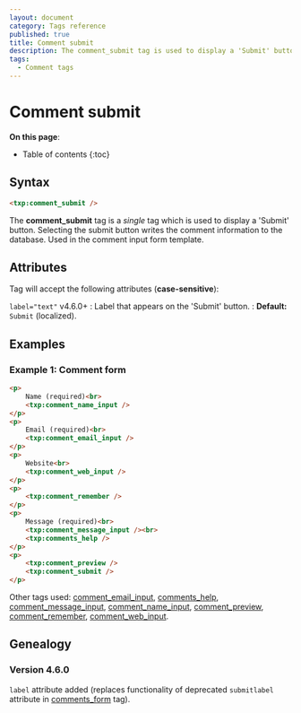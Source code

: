 ```yaml
---
layout: document
category: Tags reference
published: true
title: Comment submit
description: The comment_submit tag is used to display a 'Submit' button.
tags:
  - Comment tags
---
```


# Comment submit

**On this page**:

* Table of contents
{:toc}

## Syntax

~~~ html
<txp:comment_submit />
~~~

The **comment_submit** tag is a *single* tag which is used to display a 'Submit' button. Selecting the submit button writes the comment information to the database. Used in the comment input form template.

## Attributes

Tag will accept the following attributes (**case-sensitive**):

`label="text"` <span class="footnote warning">v4.6.0+</span>
: Label that appears on the 'Submit' button.
: **Default:** `Submit` (localized).

## Examples

### Example 1: Comment form

~~~ html
<p>
    Name (required)<br>
    <txp:comment_name_input />
</p>
<p>
    Email (required)<br>
    <txp:comment_email_input />
</p>
<p>
    Website<br>
    <txp:comment_web_input />
</p>
<p>
    <txp:comment_remember />
</p>
<p>
    Message (required)<br>
    <txp:comment_message_input /><br>
    <txp:comments_help />
</p>
<p>
    <txp:comment_preview />
    <txp:comment_submit />
</p>
~~~

Other tags used: [comment_email_input](/tags/comment_email_input), [comments_help](/tags/comments_help), [comment_message_input](/tags/comment_message_input), [comment_name_input](/tags/comment_name_input), [comment_preview](/tags/comment_preview), [comment_remember](/tags/comment_remember), [comment_web_input](/tags/comment_web_input).

## Genealogy

### Version 4.6.0

`label` attribute added (replaces functionality of deprecated `submitlabel` attribute in [comments_form](/tags/comments_form) tag).
